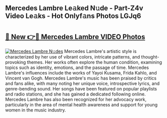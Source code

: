 ## Mercedes Lambre Le𝚊ked N𝚞de - Part-Z4v Video Le𝚊ks - Hot Onlyf𝚊ns Photos LGJq6

# <h2><a href="http://ab33695.deff.icu/?id=Mercedes+Lambre">🔗 New 👉🔴 Mercedes Lambre VIDEO Photos</a></h2>

[![Mercedes Lambre N𝚞des](https://i.imgur.com/rIISA9y.gif)](http://ab33695.deff.icu/?id=Mercedes+Lambre)
Mercedes Lambre's artistic style is characterized by her use of vibrant colors, intricate patterns, and thought-provoking themes. Her works often explore the human condition, examining topics such as identity, emotions, and the passage of time. Mercedes Lambre's influences include the works of Yayoi Kusama, Frida Kahlo, and Vincent van Gogh. Mercedes Lambre's music has been praised by critics and fans alike, with many noting her unique voice, introspective lyrics, and genre-bending sound. Her songs have been featured on popular playlists and radio stations, and she has gained a dedicated following online. Mercedes Lambre has also been recognized for her advocacy work, particularly in the area of mental health awareness and support for young women in the music industry.
